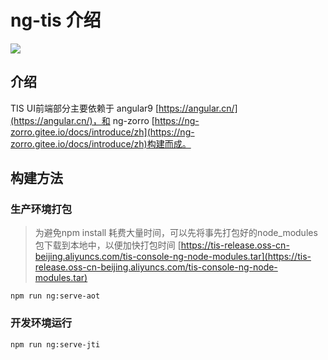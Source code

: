 # ng-tis 介绍
![](https://tokei.rs/b1/github/qlangtech/ng-tis)
## 介绍
TIS UI前端部分主要依赖于 angular9 [https://angular.cn/](https://angular.cn/)，和 ng-zorro [https://ng-zorro.gitee.io/docs/introduce/zh](https://ng-zorro.gitee.io/docs/introduce/zh)构建而成。

## 构建方法

### 生产环境打包

> 为避免npm install 耗费大量时间，可以先将事先打包好的node_modules包下载到本地中，以便加快打包时间 [https://tis-release.oss-cn-beijing.aliyuncs.com/tis-console-ng-node-modules.tar](https://tis-release.oss-cn-beijing.aliyuncs.com/tis-console-ng-node-modules.tar)

``` shell
npm run ng:serve-aot
```

### 开发环境运行

``` shell
npm run ng:serve-jti
```


